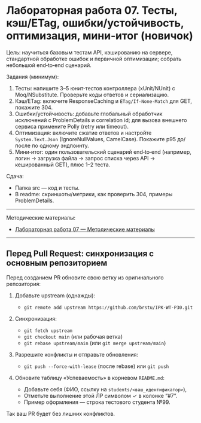 # Лабораторная работа 07. Тесты, кэш/ETag, ошибки/устойчивость, оптимизация, мини‑итог (новичок)



Цель: научиться базовым тестам API, кэшированию на сервере, стандартной обработке ошибок и первичной оптимизации; собрать небольшой end‑to‑end сценарий.

Задания (минимум):
1) Тесты: напишите 3–5 юнит‑тестов контроллера (xUnit/NUnit) с Moq/NSubstitute. Проверьте коды ответов и сериализацию.
2) Кэш/ETag: включите ResponseCaching и `ETag/If-None-Match` для GET, покажите 304.
3) Ошибки/устойчивость: добавьте глобальный обработчик исключений с ProblemDetails и correlation id; для вызова внешнего сервиса примените Polly (retry или timeout).
4) Оптимизация: включите сжатие ответов и настройте `System.Text.Json` (IgnoreNullValues, CamelCase). Покажите p95 до/после по одному эндпоинту.
5) Мини‑итог: один пользовательский сценарий end‑to‑end (например, логин → загрузка файла → запрос списка через API → кешированный GET), плюс 1–2 теста.

Сдача:
- Папка src — код и тесты.
- В readme: скриншоты/метрики, как проверить 304, примеры ProblemDetails.

---

Методические материалы:
- [Лабораторная работа 07 — Методические материалы](./Лабораторная_работа_07_Методические_материалы.md)

---

## Перед Pull Request: синхронизация с основным репозиторием

Перед созданием PR обновите свою ветку из оригинального репозитория:

1) Добавьте upstream (однажды):
	- `git remote add upstream https://github.com/brstu/IPK-WT-P30.git`
2) Синхронизация:
	- `git fetch upstream`
	- `git checkout main` (или рабочая ветка)
	- `git rebase upstream/main`  (или `git merge upstream/main`)
3) Разрешите конфликты и отправьте обновления:
	- `git push --force-with-lease` (после rebase) или `git push`

4) Обновите таблицу «Успеваемость» в корневом `README.md`:
	- Добавьте себя (ФИО, ссылку на `students/<ваш_идентификатор>`),
	- Отметьте выполнение этой ЛР символом ✓ в колонке “#7”.
	- Пример оформления — строка тестового студента №99.

Так ваш PR будет без лишних конфликтов.
